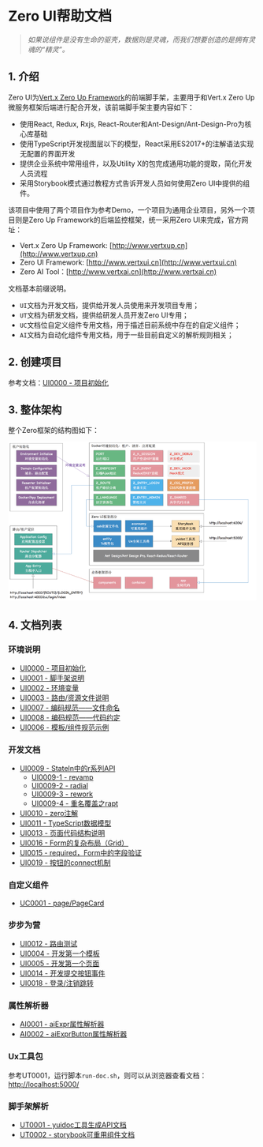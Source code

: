 # Zero UI帮助文档

> _如果说组件是没有生命的驱壳，数据则是灵魂，而我们想要创造的是拥有灵魂的“精灵”。_

## 1. 介绍

Zero UI为[Vert.x Zero Up Framework](http://www.vertxup.cn)的前端脚手架，主要用于和Vert.x Zero Up微服务框架后端进行配合开发，该前端脚手架主要内容如下：

* 使用React, Redux, Rxjs, React-Router和Ant-Design/Ant-Design-Pro为核心库基础
* 使用TypeScript开发视图层以下的模型，React采用ES2017+的注解语法实现无配置的界面开发
* 提供企业系统中常用组件，以及Utility X的包完成通用功能的提取，简化开发人员流程
* 采用Storybook模式通过教程方式告诉开发人员如何使用Zero UI中提供的组件。

该项目中使用了两个项目作为参考Demo，一个项目为通用企业项目，另外一个项目则是Zero Up Framework的后端监控框架，统一采用Zero UI来完成，官方网址：

* Vert.x Zero Up Framework: [http://www.vertxup.cn](http://www.vertxup.cn)
* Zero UI Framework: [http://www.vertxui.cn](http://www.vertxui.cn)
* Zero AI Tool：[http://www.vertxai.cn](http://www.vertxai.cn)

文档基本前缀说明。

* `UI`文档为开发文档，提供给开发人员使用来开发项目专用；
* `UT`文档为研发文档，提供给研发人员开发Zero UI专用；
* `UC`文档位自定义组件专用文档，用于描述目前系统中存在的自定义组件；
* `AI`文档为自动化组件专用文档，用于一些目前自定义的解析规则相关；

## 2. 创建项目

参考文档：[UI0000 - 项目初始化](/document/ui0000-xiang-mu-chu-shi-hua.md)

## 3. 整体架构

整个Zero框架的结构图如下：

![](/document/image/arch.png)

## 4. 文档列表

### 环境说明

* [UI0000 - 项目初始化](/document/ui0000-xiang-mu-chu-shi-hua.md)
* [UI0001 - 脚手架说明](/document/ui0001-jiao-shou-jia-shuo-ming.md)
* [UI0002 - 环境变量](/document/ui0002-huan-jing-bian-liang.md)
* [UI0003 - 路由/资源文件说明](/document/ui0003-ji-ben-kai-fa-gui-fan.md)
* [UI0007 - 编码规范——文件命名](/document/ui0007-jiao-shou-jia-tui-jian-bian-ma-gui-fan.md)
* [UI0008 - 编码规范——代码约定](/document/ui0008-bian-ma-gui-fan-2014-2014-dai-ma-yue-ding.md)
* [UI0006 - 模板/组件规范示例](/document/ui0006-mo-677f-zu-jian-kai-fa-gui-fan.md)

### 开发文档

* [UI0009 - StateIn中的r系列API](/document/2-kai-fa-wen-dang/ui0009-stateinzhong-de-r-xi-lie-api.md)
  * [UI0009-1 - revamp](/document/2-kai-fa-wen-dang/ui0009-stateinzhong-de-r-xi-lie-api/ui0009-1-revamp.md)
  * [UI0009-2 - radial](/document/2-kai-fa-wen-dang/ui0009-stateinzhong-de-r-xi-lie-api/ui0009-2-radial.md)
  * [UI0009-3 - rework](/document/2-kai-fa-wen-dang/ui0009-stateinzhong-de-r-xi-lie-api/ui0009-3-rework.md)
  * [UI0009-4 - 重名覆盖之rapt](/document/2-kai-fa-wen-dang/ui0009-stateinzhong-de-r-xi-lie-api/ui0009-4-zhong-ming-fu-gai-zhi-rapt.md)
* [UI0010 - zero注解](/document/2-kai-fa-wen-dang/ui0010-zerozhu-jie.md)
* [UI0011 - TypeScript数据模型](/document/2-kai-fa-wen-dang/ui0011-typescriptshu-ju-mo-xing.md)
* [UI0013 - 页面代码结构说明](/document/2-kai-fa-wen-dang/ui0013-ye-mian-dai-ma-jie-gou-shuo-ming.md)
* [UI0016 - Form的复杂布局（Grid）](/document/2-kai-fa-wen-dang/ui0016-formde-fu-za-bu-ju-ff08-grid.md)
* [UI0015 - required，Form中的字段验证](/document/2-kai-fa-wen-dang/ui0015-formzhong-de-zi-duan-yan-zheng.md)
* [UI0019 - 按钮的connect机制](/document/2-kai-fa-wen-dang/ui0019-an-niu-de-connect-ji-zhi.md)

### 自定义组件

* [UC0001 - page/PageCard](/document/2-kai-fa-wen-dang/ui0017-ye-tou-ying-yong.md)

### 步步为营

* [UI0012 - 路由测试](/document/ui0012-lu-you-ce-shi.md)
* [UI0004 - 开发第一个模板](/document/ui0004-kai-fa-di-yi-ge-mo-ban.md)
* [UI0005 - 开发第一个页面](/document/ui0005-kai-fa-di-yi-ge-ye-mian.md)
* [UI0014 - 开发提交按钮事件](/document/ui0014-kai-fa-ti-jiao-an-niu-shi-jian.md)
* [UI0018 - 登录/注销跳转](/document/2-kai-fa-wen-dang/ui0018-deng-5f55-zhu-xiao-tiao-zhuan.md)

### 属性解析器

* [AI0001 - aiExpr属性解析器](/document/ai0001-aiexprshu-xing-jie-xi-qi.md)
* [AI0002 - aiExprButton属性解析器](/document/ai0002-aiexprbuttonshu-xing-jie-xi-qi.md)

### Ux工具包

参考UT0001，运行脚本`run-doc.sh`，则可以从浏览器查看文档：[http://localhost:5000/](http://localhost:5000/)

### 脚手架解析

* [UT0001 - yuidoc工具生成API文档](/document/3-jiao-shou-jia-jie-xi/ut0001-yuidocgong-ju-sheng-cheng-api-wen-dang.md)
* [UT0002 - storybook可重用组件文档](/document/3-jiao-shou-jia-jie-xi/ut0002-storybookke-zhong-yong-zu-jian-wen-dang.md)



